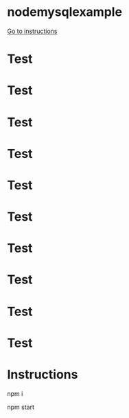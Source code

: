 # nodemysqlexample

[Go to instructions](#instructions)





# Test
# Test
# Test
# Test
# Test
# Test
# Test
# Test
# Test
# Test








<a name="instructions"></a>
# Instructions
npm i

npm start
